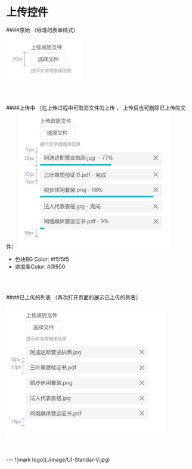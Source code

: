 # 上传控件

####原始
（标准的表单样式）

![Alt text](./image/UI-Standar-LUXURY-41-1.jpg)

</br>
</br>

####上传中
（在上传过程中可取消文件的上传 ，
上传后也可删除已上传的文件）
![Alt text](./image/UI-Standar-LUXURY-41-2.jpg)

* 色块BG Color: #f5f5f5
* 进度条Color: #@500

</br>
</br>

####已上传的列表
（再次打开页面的展示已上传的列表）

![Alt text](./image/UI-Standar-LUXURY-41-3.jpg)

<br>
<br>
---
![mark logo](./image/UI-Standar-V.jpg)
